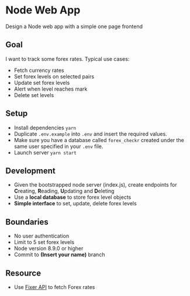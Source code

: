 # Node Web App

 Design a Node web app with a simple one page frontend

## Goal

I want to track some forex rates. Typical use cases:
- Fetch currency rates
- Set forex levels on selected pairs
- Update set forex levels
- Alert when level reaches mark
- Delete set levels

## Setup

- Install dependencies `yarn`
- Duplicate `.env.example` into `.env` and insert the required values.
- Make sure you have a database called `forex_checkr` created under the same user specified in your `.env` file.
- Launch server `yarn start`


## Development

- Given the bootstrapped node server (index.js), create endpoints for **C**reating, **R**eading, **U**pdating and **D**eleting
- Use a **local database** to store forex level objects
- **Simple interface** to set, update, delete forex levels

## Boundaries

- No user authentication
- Limit to 5 set forex levels
- Node version 8.9.0 or higher
- Commit to **(Insert your name)** branch

## Resource

- Use [Fixer API](http://fixer.io/) to fetch Forex rates
